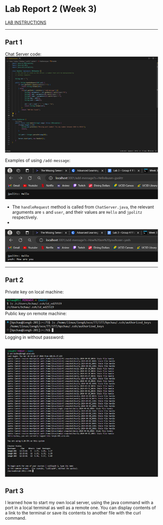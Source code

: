 # Lab Report 2 (Week 3)
[LAB INSTRUCTIONS](https://clamchauder.github.io/cse15l-lab-reports/LabInstructions.html)

---

## Part 1
Chat Server code:  
![Chat Server](/images/Lab2/chatserver.png)


Examples of using `/add-message`:

![Add Jpolitz](/images/Lab2/addjpolitz.png)
- The `handleRequest` method is called from `ChatServer.java`, the relevant arguments are `s` and `user`, and their values are `Hello` and `jpolitz` respectively.
- 


![Add Yash](/images/Lab2/addyash.png)

---  
## Part 2

Private key on local machine:

![ls private](/images/Lab2/lsid.png)  
Public key on remote machine:

![ls pub](/images/Lab2/lspub.png)  
Logging in without password:

![No pass](/images/Lab2/nopwd.png)
---  
## Part 3

I learned how to start my own local server, using the java command with a port in a local terminal as well as a remote one. You can display contents of a link to the terminal or save its contents to another file with the curl command.
